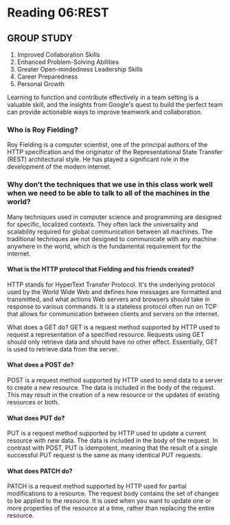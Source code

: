 # Reading 06:REST

## GROUP STUDY

1. Improved Collaboration Skills
2. Enhanced Problem-Solving Abilities
3. Greater Open-mindedness
Leadership Skills
4. Career Preparedness
5. Personal Growth

Learning to function and contribute effectively in a team setting is a valuable skill, and the insights from Google's quest to build the perfect team can provide actionable ways to improve teamwork and collaboration.

### Who is Roy Fielding?

Roy Fielding is a computer scientist, one of the principal authors of the HTTP specification and the originator of the Representational State Transfer (REST) architectural style. He has played a significant role in the development of the modern internet.

### Why don’t the techniques that we use in this class work well when we need to be able to talk to all of the machines in the world?

Many techniques used in computer science and programming are designed for specific, localized contexts. They often lack the universality and scalability required for global communication between all machines. The traditional techniques are not designed to communicate with any machine anywhere in the world, which is the fundamental requirement for the internet.

#### What is the HTTP protocol that Fielding and his friends created?

HTTP stands for HyperText Transfer Protocol. It's the underlying protocol used by the World Wide Web and defines how messages are formatted and transmitted, and what actions Web servers and browsers should take in response to various commands. It is a stateless protocol often run on TCP that allows for communication between clients and servers on the internet.

What does a GET do?
GET is a request method supported by HTTP used to request a representation of a specified resource. Requests using GET should only retrieve data and should have no other effect. Essentially, GET is used to retrieve data from the server.

#### What does a POST do?

POST is a request method supported by HTTP used to send data to a server to create a new resource. The data is included in the body of the request. This may result in the creation of a new resource or the updates of existing resources or both.

#### What does PUT do?

PUT is a request method supported by HTTP used to update a current resource with new data. The data is included in the body of the request. In contrast with POST, PUT is idempotent, meaning that the result of a single successful PUT request is the same as many identical PUT requests.

#### What does PATCH do?

PATCH is a request method supported by HTTP used for partial modifications to a resource. The request body contains the set of changes to be applied to the resource. It is used when you want to update one or more properties of the resource at a time, rather than replacing the entire resource.
